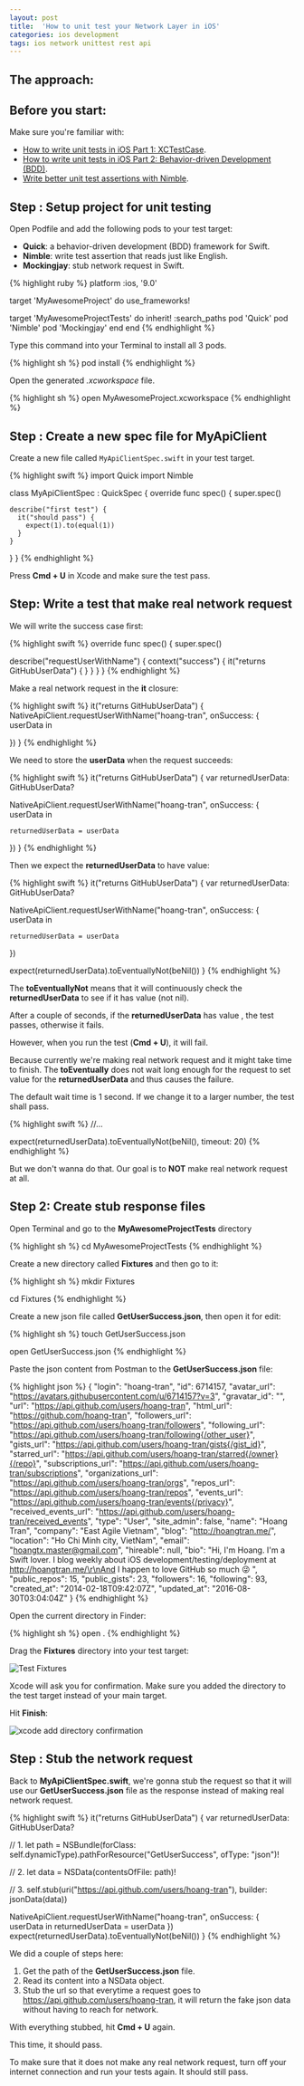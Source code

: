 ```yaml
---
layout: post
title:  'How to unit test your Network Layer in iOS'
categories: ios development
tags: ios network unittest rest api
---
```


## The approach:

## Before you start:

Make sure you're familiar with:

* [How to write unit tests in iOS Part 1: XCTestCase](/ios/testing/2016/07/31/how-to-write-unit-tests-in-ios-p1-xctestcase).
* [How to write unit tests in iOS Part 2: Behavior-driven Development (BDD)](/ios/testing/2016/08/07/how-to-write-unit-tests-in-ios-p2-behavior-driven-development-bdd).
* [Write better unit test assertions with Nimble](/ios/testing/2016/08/09/write-better-unit-test-assertion-with-nimble).

## Step : Setup project for unit testing

Open Podfile and add the following pods to your test target:

* **Quick**: a behavior-driven development (BDD) framework for Swift.
* **Nimble**: write test assertion that reads just like English.
* **Mockingjay**: stub network request in Swift.

{% highlight ruby %}
platform :ios, '9.0'

target 'MyAwesomeProject' do
  use_frameworks!

  target 'MyAwesomeProjectTests' do
    inherit! :search_paths
    pod 'Quick'
    pod 'Nimble'
    pod 'Mockingjay'
  end
end
{% endhighlight %}

Type this command into your Terminal to install all 3 pods.

{% highlight sh %}
pod install
{% endhighlight %}

Open the generated *.xcworkspace* file.

{% highlight sh %}
open MyAwesomeProject.xcworkspace
{% endhighlight %}

## Step : Create a new spec file for MyApiClient

Create a new file called `MyApiClientSpec.swift` in your test target.

{% highlight swift %}
import Quick
import Nimble

class MyApiClientSpec : QuickSpec {
  override func spec() {
    super.spec()

    describe("first test") {
      it("should pass") {
        expect(1).to(equal(1))
      }
    }
  }
}
{% endhighlight %}

Press **Cmd + U** in Xcode and make sure the test pass.

## Step: Write a test that make real network request

We will write the success case first:

{% highlight swift %}
override func spec() {
  super.spec()

  describe("requestUserWithName") {
    context("success") {
      it("returns GitHubUserData") {
      }
    }
  }
}
{% endhighlight %}

Make a real network request in the **it** closure:

{% highlight swift %}
it("returns GitHubUserData") {
  NativeApiClient.requestUserWithName("hoang-tran", onSuccess: { userData in

  })
}
{% endhighlight %}

We need to store the **userData** when the request succeeds:

{% highlight swift %}
it("returns GitHubUserData") {
  var returnedUserData: GitHubUserData?

  NativeApiClient.requestUserWithName("hoang-tran", onSuccess: { userData in

    returnedUserData = userData

  })
}
{% endhighlight %}

Then we expect the **returnedUserData** to have value:

{% highlight swift %}
it("returns GitHubUserData") {
  var returnedUserData: GitHubUserData?

  NativeApiClient.requestUserWithName("hoang-tran", onSuccess: { userData in

    returnedUserData = userData

  })

  expect(returnedUserData).toEventuallyNot(beNil())
}
{% endhighlight %}

The **toEventuallyNot** means that it will continuously check the **returnedUserData** to see if it has value (not nil).

After a couple of seconds, if the **returnedUserData** has value , the test passes, otherwise it fails.

However, when you run the test (**Cmd + U**), it will fail.

Because currently we're making real network request and it might take time to finish. The **toEventually** does not wait long enough for the request to set value for the **returnedUserData** and thus causes the failure.

The default wait time is 1 second. If we change it to a larger number, the test shall pass.

{% highlight swift %}
//...

expect(returnedUserData).toEventuallyNot(beNil(), timeout: 20)
{% endhighlight %}

But we don't wanna do that. Our goal is to **NOT** make real network request at all.

## Step 2: Create stub response files

Open Terminal and go to the **MyAwesomeProjectTests** directory

{% highlight sh %}
cd MyAwesomeProjectTests
{% endhighlight %}

Create a new directory called **Fixtures** and then go to it:

{% highlight sh %}
mkdir Fixtures

cd Fixtures
{% endhighlight %}

Create a new json file called **GetUserSuccess.json**, then open it for edit:

{% highlight sh %}
touch GetUserSuccess.json

open GetUserSuccess.json
{% endhighlight %}

Paste the json content from Postman to the **GetUserSuccess.json** file:

{% highlight json %}
{
  "login": "hoang-tran",
  "id": 6714157,
  "avatar_url": "https://avatars.githubusercontent.com/u/6714157?v=3",
  "gravatar_id": "",
  "url": "https://api.github.com/users/hoang-tran",
  "html_url": "https://github.com/hoang-tran",
  "followers_url": "https://api.github.com/users/hoang-tran/followers",
  "following_url": "https://api.github.com/users/hoang-tran/following{/other_user}",
  "gists_url": "https://api.github.com/users/hoang-tran/gists{/gist_id}",
  "starred_url": "https://api.github.com/users/hoang-tran/starred{/owner}{/repo}",
  "subscriptions_url": "https://api.github.com/users/hoang-tran/subscriptions",
  "organizations_url": "https://api.github.com/users/hoang-tran/orgs",
  "repos_url": "https://api.github.com/users/hoang-tran/repos",
  "events_url": "https://api.github.com/users/hoang-tran/events{/privacy}",
  "received_events_url": "https://api.github.com/users/hoang-tran/received_events",
  "type": "User",
  "site_admin": false,
  "name": "Hoang Tran",
  "company": "East Agile Vietnam",
  "blog": "http://hoangtran.me/",
  "location": "Ho Chi Minh city, VietNam",
  "email": "hoangtx.master@gmail.com",
  "hireable": null,
  "bio": "Hi, I'm Hoang. I'm a Swift lover. I blog weekly about iOS development/testing/deployment at http://hoangtran.me/\r\nAnd I happen to love GitHub so much 😜 ",
  "public_repos": 15,
  "public_gists": 23,
  "followers": 16,
  "following": 93,
  "created_at": "2014-02-18T09:42:07Z",
  "updated_at": "2016-08-30T03:04:04Z"
}
{% endhighlight %}

Open the current directory in Finder:

{% highlight sh %}
open .
{% endhighlight %}

Drag the **Fixtures** directory into your test target:

![Test Fixtures](/images/unit-test-network-layer-in-ios/drag-folder-to-xcode.jpg)

Xcode will ask you for confirmation. Make sure you added the directory to the test target instead of your main target.

Hit **Finish**:

![xcode add directory confirmation](/images/unit-test-network-layer-in-ios/add-folder-confirmation.jpg)

## Step : Stub the network request

Back to **MyApiClientSpec.swift**, we're gonna stub the request so that it will use our **GetUserSuccess.json** file as the response instead of making real network request.

{% highlight swift %}
it("returns GitHubUserData") {
  var returnedUserData: GitHubUserData?

  // 1.
  let path = NSBundle(forClass: self.dynamicType).pathForResource("GetUserSuccess", ofType: "json")!

  // 2.
  let data = NSData(contentsOfFile: path)!

  // 3.
  self.stub(uri("https://api.github.com/users/hoang-tran"), builder: jsonData(data))

  NativeApiClient.requestUserWithName("hoang-tran", onSuccess: { userData in
    returnedUserData = userData
  })
  expect(returnedUserData).toEventuallyNot(beNil())
}
{% endhighlight %}

We did a couple of steps here:

1. Get the path of the **GetUserSuccess.json** file.
2. Read its content into a NSData object.
3. Stub the url so that everytime a request goes to <https://api.github.com/users/hoang-tran>, it will return the fake json data without having to reach for network.

With everything stubbed, hit **Cmd + U** again.

This time, it should pass.

To make sure that it does not make any real network request, turn off your internet connection and run your tests again. It should still pass.
